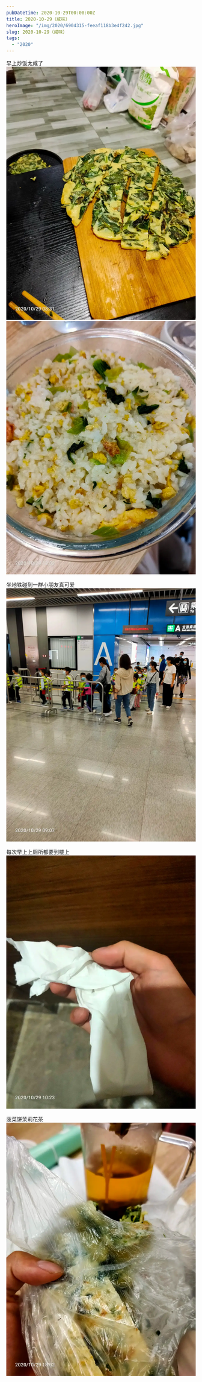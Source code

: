 ```yaml
---
pubDatetime: 2020-10-29T00:00:00Z
title: 2020-10-29（咸味）
heroImage: "/img/2020/6904315-feeaf118b3e4f242.jpg"
slug: 2020-10-29（咸味）
tags:
  - "2020"
---
```


早上炒饭太咸了
![](../../../../public/img/2020/6904315-feeaf118b3e4f242.jpg)
![](../../../../public/img/2020/6904315-4dea40c337038474.jpg)

坐地铁碰到一群小朋友真可爱
![](../../../../public/img/2020/6904315-ceb9b74f345886f8.jpg)

每次早上上厕所都要到楼上
![](../../../../public/img/2020/6904315-ae6eb62b1ada05f4.jpg)

菠菜饼茉莉花茶![](../../../../public/img/2020/6904315-0a666c8aafa71209.jpg)

